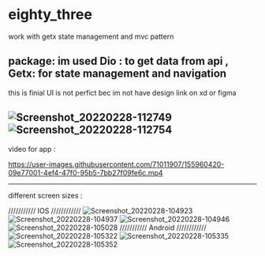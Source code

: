 # eighty_three

work with getx state management and mvc pattern

package: 
im used Dio : to get data from api , Getx: for state management and navigation 
-----------------------------------------------------------------------------
this is finial UI is not perfict bec im not have design link on xd or figma 

![Screenshot_20220228-112749](https://user-images.githubusercontent.com/71011907/155957844-3a15ca00-6a20-4d01-aad8-500ebe20bd6d.jpg)
![Screenshot_20220228-112754](https://user-images.githubusercontent.com/71011907/155957878-70e36f14-d044-443c-b0b4-a5322844b249.jpg)
---------------------------------------------------------------------------------
video for app :

https://user-images.githubusercontent.com/71011907/155960420-09e77001-4ef4-47f0-95b5-7bb27f09fe6c.mp4

---------------------------------------------------------------------------------

different screen sizes :

/////////// IOS ////////////
![Screenshot_20220228-104923](https://user-images.githubusercontent.com/71011907/155957155-735599e5-3a73-4dc8-98ff-061f729d246d.jpg)
![Screenshot_20220228-104937](https://user-images.githubusercontent.com/71011907/155957164-1c73dac9-b0e7-491f-967e-bd5c7707a1a6.jpg)
![Screenshot_20220228-104946](https://user-images.githubusercontent.com/71011907/155957172-e1cf5d02-f67b-4e5a-bd36-00f554c97202.jpg)
![Screenshot_20220228-105028](https://user-images.githubusercontent.com/71011907/155957182-4a75e7b1-68f5-42cc-8db8-472d7ffaf3f8.jpg)
/////////// Android ////////////
![Screenshot_20220228-105322](https://user-images.githubusercontent.com/71011907/155957184-a640ce7f-3e42-46b4-9754-1e43d2b41a48.jpg)
![Screenshot_20220228-105335](https://user-images.githubusercontent.com/71011907/155957192-81e2a00f-9c05-4d22-8924-265bc14a452f.jpg)
![Screenshot_20220228-105352](https://user-images.githubusercontent.com/71011907/155957197-d56c2daa-a53a-4587-ac94-6a554816fc91.jpg)
 
